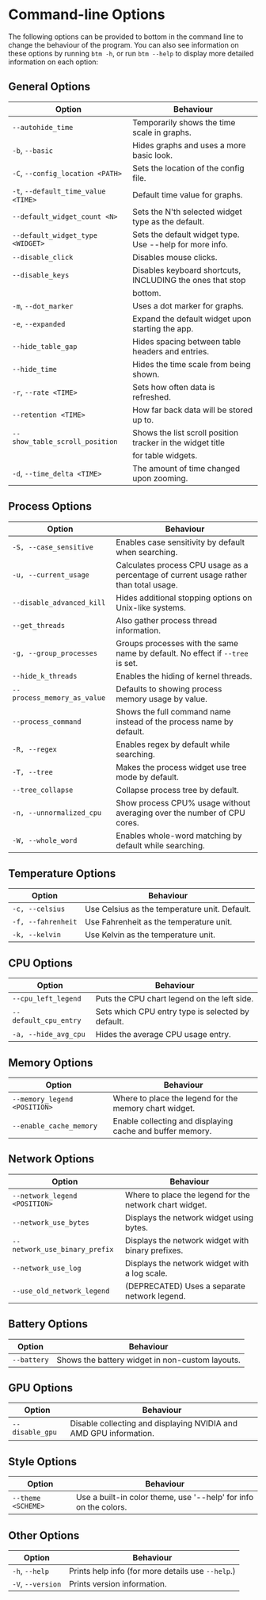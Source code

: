 # Command-line Options

The following options can be provided to bottom in the command line to change the behaviour of the program. You can also
see information on these options by running `btm -h`, or run `btm --help` to display more detailed information on each option:

## General Options

| Option                              | Behaviour                                                  |
| ----------------------------------- | ---------------------------------------------------------- |
| `--autohide_time`                   | Temporarily shows the time scale in graphs.                |
| `-b`, `--basic`                     | Hides graphs and uses a more basic look.                   |
| `-C`, `--config_location <PATH>`    | Sets the location of the config file.                      |
| `-t`, `--default_time_value <TIME>` | Default time value for graphs.                             |
| `--default_widget_count <N>`        | Sets the N'th selected widget type as the default.         |
| `--default_widget_type <WIDGET>`    | Sets the default widget type. Use --help for more info.    |
| `--disable_click`                   | Disables mouse clicks.                                     |
| `--disable_keys`                    | Disables keyboard shortcuts, INCLUDING the ones that stop  |
|                                     | bottom.                                                    |
| `-m`, `--dot_marker`                | Uses a dot marker for graphs.                              |
| `-e`, `--expanded`                  | Expand the default widget upon starting the app.           |
| `--hide_table_gap`                  | Hides spacing between table headers and entries.           |
| `--hide_time`                       | Hides the time scale from being shown.                     |
| `-r`, `--rate <TIME>`               | Sets how often data is refreshed.                          |
| `--retention <TIME>`                | How far back data will be stored up to.                    |
| `--show_table_scroll_position`      | Shows the list scroll position tracker in the widget title |
|                                     | for table widgets.                                         |
| `-d`, `--time_delta <TIME>`         | The amount of time changed upon zooming.                   |

## Process Options

| Option                      | Behaviour                                                                              |
| --------------------------- | -------------------------------------------------------------------------------------- |
| `-S, --case_sensitive`      | Enables case sensitivity by default when searching.                                    |
| `-u, --current_usage`       | Calculates process CPU usage as a percentage of current usage rather than total usage. |
| `--disable_advanced_kill`   | Hides additional stopping options on Unix-like systems.                                |
| `--get_threads`             | Also gather process thread information.                                                |
| `-g, --group_processes`     | Groups processes with the same name by default. No effect if `--tree` is set.          |
| `--hide_k_threads`          | Enables the hiding of kernel threads.                                                  |
| `--process_memory_as_value` | Defaults to showing process memory usage by value.                                     |
| `--process_command`         | Shows the full command name instead of the process name by default.                    |
| `-R, --regex`               | Enables regex by default while searching.                                              |
| `-T, --tree`                | Makes the process widget use tree mode by default.                                     |
| `--tree_collapse`           | Collapse process tree by default.                                                      |
| `-n, --unnormalized_cpu`    | Show process CPU% usage without averaging over the number of CPU cores.                |
| `-W, --whole_word`          | Enables whole-word matching by default while searching.                                |

## Temperature Options

| Option             | Behaviour                                     |
| ------------------ | --------------------------------------------- |
| `-c, --celsius`    | Use Celsius as the temperature unit. Default. |
| `-f, --fahrenheit` | Use Fahrenheit as the temperature unit.       |
| `-k, --kelvin`     | Use Kelvin as the temperature unit.           |

## CPU Options

| Option                | Behaviour                                         |
| --------------------- | ------------------------------------------------- |
| `--cpu_left_legend`   | Puts the CPU chart legend on the left side.       |
| `--default_cpu_entry` | Sets which CPU entry type is selected by default. |
| `-a, --hide_avg_cpu`  | Hides the average CPU usage entry.                |

## Memory Options

| Option                       | Behaviour                                                 |
| ---------------------------- | --------------------------------------------------------- |
| `--memory_legend <POSITION>` | Where to place the legend for the memory chart widget.    |
| `--enable_cache_memory`      | Enable collecting and displaying cache and buffer memory. |

## Network Options

| Option                        | Behaviour                                               |
| ----------------------------- | ------------------------------------------------------- |
| `--network_legend <POSITION>` | Where to place the legend for the network chart widget. |
| `--network_use_bytes`         | Displays the network widget using bytes.                |
| `--network_use_binary_prefix` | Displays the network widget with binary prefixes.       |
| `--network_use_log`           | Displays the network widget with a log scale.           |
| `--use_old_network_legend`    | (DEPRECATED) Uses a separate network legend.            |

## Battery Options

| Option      | Behaviour                                       |
| ----------- | ----------------------------------------------- |
| `--battery` | Shows the battery widget in non-custom layouts. |

## GPU Options

| Option          | Behaviour                                                         |
| --------------- | ----------------------------------------------------------------- |
| `--disable_gpu` | Disable collecting and displaying NVIDIA and AMD GPU information. |

## Style Options

| Option             | Behaviour                                                        |
| ------------------ | ---------------------------------------------------------------- |
| `--theme <SCHEME>` | Use a built-in color theme, use '--help' for info on the colors. |

## Other Options

| Option            | Behaviour                                         |
| ----------------- | ------------------------------------------------- |
| `-h`, `--help`    | Prints help info (for more details use `--help`.) |
| `-V`, `--version` | Prints version information.                       |
